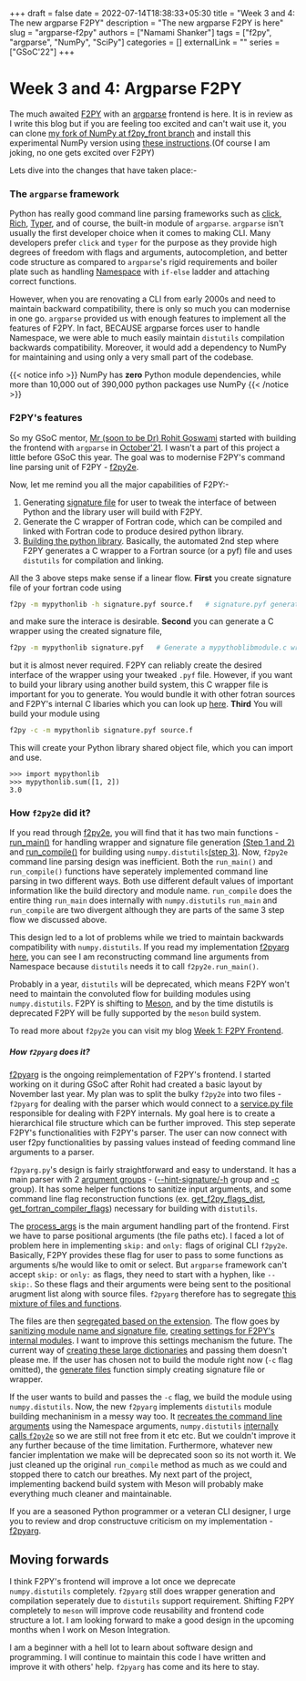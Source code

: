 +++ 
draft = false
date = 2022-07-14T18:38:33+05:30
title = "Week 3 and 4: The new argparse F2PY"
description = "The new argparse F2PY is here"
slug = "argparse-f2py"
authors = ["Namami Shanker"]
tags = ["f2py", "argparse", "NumPy", "SciPy"]
categories = []
externalLink = ""
series = ["GSoC'22"]
+++

# Week 3 and 4: Argparse F2PY

The much awaited [F2PY](https://numpy.org/doc/stable/f2py/) with an [argparse](https://docs.python.org/3/library/argparse.html) frontend is here. It is in review as I write this blog but if you are feeling too excited and can't wait use it, you can clone [my fork of NumPy at f2py_front branch](https://github.com/NamamiShanker/numpy/tree/f2py_front) and install this experimental NumPy version using [these instructions](https://numpy.org/devdocs/user/building.html).(Of course I am joking, no one gets excited over F2PY)

Lets dive into the changes that have taken place:-

### The `argparse` framework

Python has really good command line parsing frameworks such as [click](https://click.palletsprojects.com/en/8.1.x/), [Rich](https://rich.readthedocs.io/en/stable/introduction.html), [Typer](https://typer.tiangolo.com/), and of course, the built-in module of `argparse`. `argparse` isn't usually the first developer choice when it comes to making CLI. Many developers prefer `click` and `typer` for the purpose as they provide high degrees of freedom with flags and arguments, autocompletion, and better code structure as compared to `argparse`'s rigid requirements and boiler plate such as handling [Namespace](https://docs.python.org/3/library/argparse.html) with `if-else` ladder and attaching correct functions.

However, when you are renovating a CLI from early 2000s and need to maintain backward compatibility, there is only so much you can modernise in one go. `argparse` provided us with enough features to implement all the features of F2PY. In fact, BECAUSE	 argparse forces user to handle Namespace, we were able to much easily maintain `distutils` compilation backwards compatibility. Moreover, it would add a dependency to NumPy for maintaining and using only a very small part of the codebase.

{{< notice info >}} NumPy has **zero** Python module dependencies, while more than 10,000 out of 390,000 python packages use NumPy {{< /notice >}}

### F2PY's features

So my GSoC mentor, [Mr (soon to be Dr) Rohit Goswami](https://github.com/HaoZeke) started with building the frontend with `argparse` in [October'21](https://github.com/numpy/numpy/compare/main...HaoZeke:numpy:argparse_f2py). I wasn't a part of this project a little before GSoC this year. The goal was to modernise F2PY's command line parsing unit of F2PY - [f2py2e](https://github.com/numpy/numpy/blob/main/numpy/f2py/f2py2e.py).

Now, let me remind you all the major capabilities of F2PY:-
1. Generating [signature file](https://numpy.org/devdocs/f2py/signature-file.html) for user to tweak the interface of between Python and the library user will build with F2PY.
2. Generate the C wrapper of Fortran code, which can be compiled and linked with Fortran code to produce desired python library.
3. [Building the python library](https://numpy.org/devdocs/f2py/buildtools/index.html). Basically, the automated 2nd step where F2PY generates a C wrapper to a Fortran source (or a pyf) file and uses `distutils` for compilation and linking. 

All the 3 above steps make sense if a linear flow. **First** you create signature file of your fortran code using
```bash
f2py -m mypythonlib -h signature.pyf source.f 	# signature.pyf generated
```
and make sure the interace is desirable. **Second** you can generate a C wrapper using the created signature file, 
```bash
f2py -m mypythonlib signature.pyf 	# Generate a mypythoblibmodule.c wrapper
```
but it is almost never required. F2PY can reliably create the desired interface of the wrapper using your tweaked `.pyf` file. However, if you want to build your library using another build system, this C wrapper file is important for you to generate. You would bundle it with other fotran sources and F2PY's internal C libaries which you can look up [here](https://numpy.org/devdocs/f2py/buildtools/index.html).
**Third** You will build your module using
```bash
f2py -c -m mypythonlib signature.pyf source.f
```
This will create your Python library shared object file, which you can import and use.
```python=3.10
>>> import mypythonlib
>>> mypythonlib.sum([1, 2])
3.0
```

### How `f2py2e` did it?

If you read through [f2py2e](https://github.com/numpy/numpy/blob/main/numpy/f2py/f2py2e.py), you will find that it has two main functions - [run_main()](https://github.com/numpy/numpy/blob/cb28cd17d01a6a867517a3b8b3ea4fbb0370be10/numpy/f2py/f2py2e.py#L411) for handling wrapper and signature file generation [(Step 1 and 2)](#f2pys-features) and [run_compile()](https://github.com/numpy/numpy/blob/cb28cd17d01a6a867517a3b8b3ea4fbb0370be10/numpy/f2py/f2py2e.py#L505) for building using `numpy.distutils`[(step 3)](#f2pys-features). Now, `f2py2e` command line parsing design was inefficient. Both the `run_main()` and `run_compile()` functions have seperately implemented command line parsing in two different ways. Both use different default values of important information like the build directory and module name. `run_compile` does the entire thing `run_main` does internally with `numpy.distutils` `run_main` and `run_compile` are two divergent although they are parts of the same 3 step flow we discussed above.

This design led to a lot of problems while we tried to maintain backwards compatibility with `numpy.distutils`. If you read my implementation [f2pyarg here](https://github.com/NamamiShanker/numpy/blob/f388c96cec2c5ec0b2c17d54b7928c484eb01148/numpy/f2py/f2pyarg.py#L600), you can see I am reconstructing command line arguments from Namespace because `distutils` needs it to call `f2py2e.run_main()`.

Probably in a year, `distutils` will be deprecated, which means F2PY won't need to maintain the convoluted flow for building modules using `numpy.distutils`. F2PY is shifting to [Meson](https://mesonbuild.com/), and by the time distutils is deprecated F2PY will be fully supported by the `meson` build system.

To read more about `f2py2e` you can visit my blog [Week 1: F2PY Frontend](/posts/f2py_frontend).

##### How `f2pyarg` does it?

[f2pyarg](https://github.com/NamamiShanker/numpy/blob/f2py_front/numpy/f2py/f2pyarg.py) is the ongoing reimplementation of F2PY's frontend. I started working on it during GSoC after Rohit had created a basic layout by November last year. My plan was to split the bulky `f2py2e` into two files - `f2pyarg` for dealing with the parser which would connect to a [service.py file](https://github.com/NamamiShanker/numpy/blob/f2py_front/numpy/f2py/service.py) responsible for dealing with F2PY internals. My goal here is to create a hierarchical file structure which can be further improved. This step seperate F2PY's functionalities with F2PY's parser. The user can now connect with user f2py functionalities by passing values instead of feeding command line arguments to a parser.

`f2pyarg.py`'s design is fairly straightforward and easy to understand. It has a main parser with 2 [argument groups](https://docs.python.org/3/library/argparse.html#argument-groups) - ([--hint-signature/-h](https://github.com/NamamiShanker/numpy/blob/f388c96cec2c5ec0b2c17d54b7928c484eb01148/numpy/f2py/f2pyarg.py#L390) group and [-c](https://github.com/NamamiShanker/numpy/blob/f388c96cec2c5ec0b2c17d54b7928c484eb01148/numpy/f2py/f2pyarg.py#L409) group). It has some helper functions to sanitize input arguments, and some command line flag reconstruction functions (ex. [get_f2py_flags_dist](https://github.com/NamamiShanker/numpy/blob/f388c96cec2c5ec0b2c17d54b7928c484eb01148/numpy/f2py/f2pyarg.py#L600), [get_fortran_compiler_flags](https://github.com/NamamiShanker/numpy/blob/f388c96cec2c5ec0b2c17d54b7928c484eb01148/numpy/f2py/f2pyarg.py#L636)) necessary for building with `distutils`.

The [process_args](https://github.com/NamamiShanker/numpy/blob/f388c96cec2c5ec0b2c17d54b7928c484eb01148/numpy/f2py/f2pyarg.py#L696) is the main argument handling part of the frontend. First we have to parse positional arguments (the file paths etc). I faced a lot of problem here in implementing `skip:` and `only:` flags of original CLI `f2py2e`. Basically, F2PY provides these flag for user to pass to some functions as arguments s/he would like to omit or select. But `argparse` framework can't accept `skip:` or `only:` as flags, they need to start with a hyphen, like `--skip:`. So these flags and their arguments were being sent to the positional arugment list along with source files. `f2pyarg` therefore has to segregate [this mixture of files and functions](https://github.com/NamamiShanker/numpy/blob/f2py_front/numpy/f2py/f2pyarg.py#L679-L694).

The files are then [segregated based on the extension](https://github.com/NamamiShanker/numpy/blob/f388c96cec2c5ec0b2c17d54b7928c484eb01148/numpy/f2py/f2pyarg.py#L704). The flow goes by [sanitizing module name and signature file](https://github.com/NamamiShanker/numpy/blob/f2py_front/numpy/f2py/f2pyarg.py#L707-L709), [creating settings for F2PY's internal modules](https://github.com/NamamiShanker/numpy/blob/f2py_front/numpy/f2py/f2pyarg.py#L711-L745). I want to improve this settings mechanism the future. The current way of [creating these large dictionaries](https://github.com/NamamiShanker/numpy/blob/f2py_front/numpy/f2py/f2pyarg.py#L711-L743) and passing them doesn't please me. If the user has chosen not to build the module right now (`-c` flag omitted), the [generate files](https://github.com/NamamiShanker/numpy/blob/f388c96cec2c5ec0b2c17d54b7928c484eb01148/numpy/f2py/f2pyarg.py#L767) function simply creating signature file or wrapper.

If the user wants to build and passes the `-c` flag, we build the module using `numpy.distutils`. Now, the new `f2pyarg` implements `distutils` module building mechaninism in a messy way too. It [recreates the command line arguments](https://github.com/NamamiShanker/numpy/blob/f2py_front/numpy/f2py/f2pyarg.py#L600-L657) using the Namespace arguments, `numpy.distutils` [internally calls `f2py2e`](https://github.com/NamamiShanker/numpy/blob/f388c96cec2c5ec0b2c17d54b7928c484eb01148/numpy/distutils/command/build_src.py#L542) so we are still not free from it etc etc. But we couldn't improve it any further because of the time limitation. Furthermore, whatever new fancier implentation we make will be deprecated soon so its not worth it. We just cleaned up the original `run_compile` method as much as we could and stopped there to catch our breathes. My next part of the project, implementing backend build system with Meson will probably make everything much cleaner and maintainable.

If you are a seasoned Python programmer or a veteran CLI designer, I urge you to review and drop constructuve criticism on my implementation - [f2pyarg](https://github.com/NamamiShanker/numpy/blob/f2py_front/numpy/f2py/f2pyarg.py). 

## Moving forwards

I think F2PY's frontend will improve a lot once we deprecate `numpy.distutils` completely. `f2pyarg` still does wrapper generation and compilation seperately due to `distutils` support requirement. Shifting F2PY completely to `meson` will improve code reusability and frontend code structure a lot. I am looking forward to make a good design in the upcoming months when I work on Meson Integration.

I am a beginner with a hell lot to learn about software design and programming. I will continue to maintain this code I have written and improve it with others' help. `f2pyarg` has come and its here to stay.